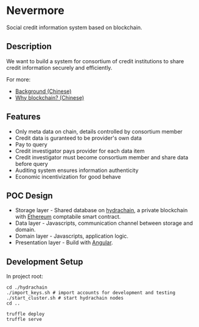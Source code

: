 # Nevermore

Social credit information system based on blockchain.

## Description

We want to build a system for consortium of credit institutions to share credit information securely and efficiently.

For more:

* [Background (Chinese)](doc/Background.md)
* [Why blockchain? (Chinese)](doc/Why-Blockchain.md)

## Features

* Only meta data on chain, details controlled by consortium member
* Credit data is guranteed to be provider's own data
* Pay to query
* Credit investigator pays provider for each data item
* Credit investigator must become consortium member and share data before query
* Auditing system ensures information authenticity
* Economic incentivization for good behave

## POC Design

* Storage layer - Shared database on [hydrachain](https://github.com/HydraChain/hydrachain), a private blockchain with [Ethereum](https://github.com/ethereum/go-ethereum) comptabile smart contract.
* Data layer - Javascripts, communication channel between storage and domain.
* Domain layer - Javascripts, application logic.
* Presentation layer - Build with [Angular](https://angularjs.org/).

## Development Setup

In project root:

```
cd ./hydrachain
./import_keys.sh # import accounts for development and testing
./start_cluster.sh # start hydrachain nodes
cd ..

truffle deploy
truffle serve
```
